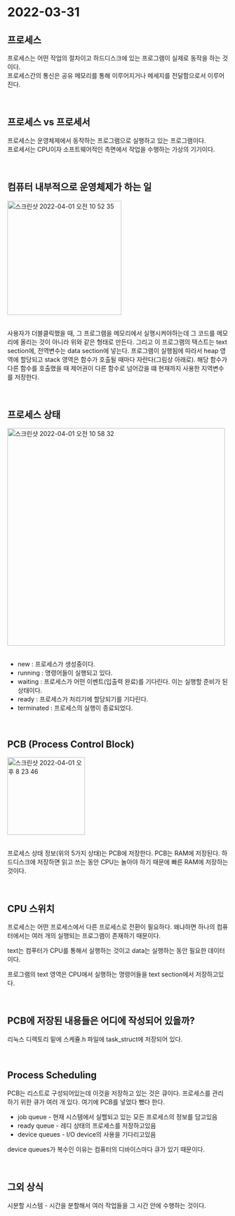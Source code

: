 # 2022-03-31

## 프로세스

프로세스는 어떤 작업의 절차이고 하드디스크에 있는 프로그램이 실제로 동작을 하는 것이다.<br/>
프로세스간의 통신은 공유 메모리를 통해 이루어지거나 메세지를 전달함으로서 이루어진다.

<br/>

## 프로세스 vs 프로세서

프로세스는 운영체제에서 동작하는 프로그램으로 실행하고 있는 프로그램이다.<br/>
프로세서는 CPU이자 소프트웨어적인 측면에서 작업을 수행하는 가상의 기기이다.

<br/>

## 컴퓨터 내부적으로 운영체제가 하는 일

<img width="260" alt="스크린샷 2022-04-01 오전 10 52 35" src="https://user-images.githubusercontent.com/67616146/161179253-1aee1107-04c1-4413-9d44-ddb5538a17cd.png">

<br/>
<br/>

사용자가 더블클릭했을 때, 그 프로그램을 메모리에서 실행시켜야하는데 그 코드를 메모리에 올리는 것이 아니라 위와 같은 형태로 만든다.
그리고 이 프로그램의 텍스트는 text section에, 전역변수는 data section에 넣는다. 프로그램이 실행됨에 따라서 heap 영역에 할당되고 stack 영역은 함수가 호출될 때마다 자란다(그림상 아래로). 해당 함수가 다른 함수를 호출했을 때 제어권이 다른 함수로 넘어갔을 떄 현재까지 사용한 지역변수를 저장한다.

<br/>

## 프로세스 상태

<img width="496" alt="스크린샷 2022-04-01 오전 10 58 32" src="https://user-images.githubusercontent.com/67616146/161179756-835ff830-48e8-4a3c-811f-e5a016c54d66.png">

<br/>
<br/>

- new : 프로세스가 생성중이다.
- running : 명령어들이 실행되고 있다.
- waiting : 프로세스가 어떤 이벤트(입출력 완료)를 기다린다. 이는 실행할 준비가 된 상태이다.
- ready : 프로세스가 처리기에 할당되기를 기다린다.
- terminated : 프로세스의 실행이 종료되었다.

<br/>

## PCB (Process Control Block)

<img width="177" alt="스크린샷 2022-04-01 오후 8 23 46" src="https://user-images.githubusercontent.com/67616146/161254234-267909aa-acf7-4df8-b31c-e79e40ad953a.png">

<br/>
<br/>

프로세스 상태 정보(위의 5가지 상태)는 PCB에 저장한다.
PCB는 RAM에 저장된다. 하드디스크에 저장하면 읽고 쓰는 동안 CPU는 놀아야 하기 때문에 빠른 RAM에 저장하는 것이다.

<br/>

## CPU 스위치

프로세스는 어떤 프로세스에서 다른 프로세스로 전환이 필요하다. 왜냐하면 하나의 컴퓨터에서는 여러 개의 실행되는 프로그램이 존재하기 때문이다.

text는 컴푸터가 CPU를 통해서 실행하는 것이고 data는 실행하는 동안 필요한 데이터이다.

프로그램의 text 영역은 CPU애서 실행하는 명령어들을 text section에서 저장하고있다.

<br/>

## PCB에 저장된 내용들은 어디에 작성되어 있을까?

리눅스 디렉토리 밑에 스케쥴.h 파일에 task_struct에 저장되어 있다.

<br/>

## Process Scheduling

PCB는 리스트로 구성되어있는데 이것을 저장하고 있는 것은 큐이다. 프로세스를 관리하기 위한 큐가 여러 개 있다. 여기에 PCB를 넣었다 뺐다 한다. <br/>

- job queue - 현재 시스템에서 실핼되고 있는 모든 프로세스의 정보를 담고있음
- ready queue - 레디 상태의 프로세스를 저장하고있음
- device queues - I/O device의 사용을 기다리고있음

device queues가 복수인 이유는 컴퓨터의 디바이스마다 큐가 있기 때문이다.

<br/>

## 그외 상식

시분할 시스템 - 시간을 분할해서 여러 작업들을 그 시간 안에 수행하는 것이다.
